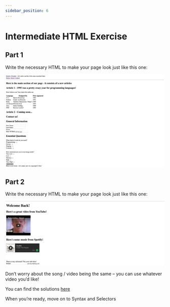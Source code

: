 ```yaml
---
sidebar_position: 6
---
```


# Intermediate HTML Exercise

## Part 1

Write the necessary HTML to make your page look just like this one:

![html_mock1](../../static/img/html_mock1.png.webp)

## Part 2

Write the necessary HTML to make your page look just like this one:

![hrml_mock2](../../static/img/html_mock2.png.webp)

Don’t worry about the song / video being the same – you can use whatever video you’d like!

You can find the solutions [here](https://github.com/rithmschool/html_css_basics_solutions/tree/master/intermediate_html)

When you’re ready, move on to Syntax and Selectors
